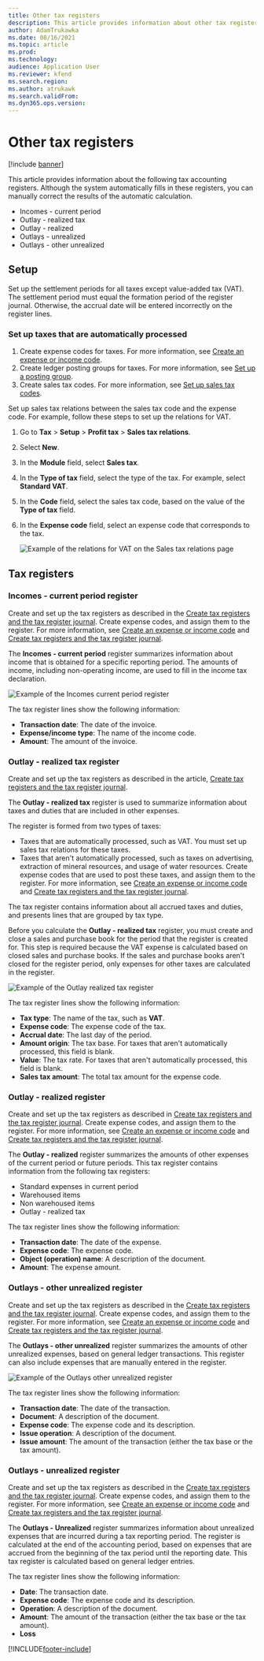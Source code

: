 ```yaml
---
title: Other tax registers
description: This article provides information about other tax registers.
author: AdamTrukawka
ms.date: 08/16/2021
ms.topic: article
ms.prod: 
ms.technology: 
audience: Application User
ms.reviewer: kfend
ms.search.region: 
ms.author: atrukawk
ms.search.validFrom: 
ms.dyn365.ops.version: 
---
```



# Other tax registers

[!include [banner](../../includes/banner.md)]

This article provides information about the following tax accounting registers. Although the system automatically fills in these registers, you can manually correct the results of the automatic calculation.

- Incomes - current period
- Outlay - realized tax
- Outlay - realized
- Outlays - unrealized
- Outlays - other unrealized

## Setup

Set up the settlement periods for all taxes except value-added tax (VAT). The settlement period must equal the formation period of the register journal. Otherwise, the accrual date will be entered incorrectly on the register lines.

### Set up taxes that are automatically processed

1. Create expense codes for taxes. For more information, see [Create an expense or income code](rus-expense-and-income-codes.md#create-an-expense-or-income-code).
2. Create ledger posting groups for taxes. For more information, see [Set up a posting group](rus-local-specific-posting-sales-vat.md#set-up-a-posting-group).
3. Create sales tax codes. For more information, see [Set up sales tax codes](../../general-ledger/tasks/set-up-sales-tax-codes.md).

Set up sales tax relations between the sales tax code and the expense code. For example, follow these steps to set up the relations for VAT.

1. Go to **Tax** > **Setup** > **Profit tax** > **Sales tax relations**.
2. Select **New**.
3. In the **Module** field, select **Sales tax**.
4. In the **Type of tax** field, select the type of the tax. For example, select **Standard VAT**.
5. In the **Code** field, select the sales tax code, based on the value of the **Type of tax** field.
6. In the **Expense code** field, select an expense code that corresponds to the tax.

      ![Example of the relations for VAT on the Sales tax relations page](../media/rus-other-tax-1.png)

## Tax registers

### Incomes - current period register

Create and set up the tax registers as described in the [Create tax registers and the tax register journal](rus-profit-tax-registers.md#create-a-tax-register). Create expense codes, and assign them to the register. For more information, see [Create an expense or income code](rus-expense-and-income-codes.md#create-an-expense-or-income-code) and [Create tax registers and the tax register journal](rus-profit-tax-registers.md#set-up-expense-and-income-codes-for-the-tax-register).

The **Incomes - current period** register summarizes information about income that is obtained for a specific reporting period. The amounts of income, including non-operating income, are used to fill in the income tax declaration.

  ![Example of the Incomes   current period register](../media/rus-other-tax-2.png)

The tax register lines show the following information:

- **Transaction date**: The date of the invoice.
- **Expense/income type**: The name of the income code.
- **Amount**: The amount of the invoice.

### Outlay - realized tax register

Create and set up the tax registers as described in the article, [Create tax registers and the tax register journal](rus-profit-tax-registers.md#create-a-tax-register).

The **Outlay - realized tax** register is used to summarize information about taxes and duties that are included in other expenses.

The register is formed from two types of taxes:

  - Taxes that are automatically processed, such as VAT. You must set up sales tax relations for these taxes.
  - Taxes that aren't automatically processed, such as taxes on advertising, extraction of mineral resources, and usage of water resources. Create expense codes that are used to post these taxes, and assign them to the register. For more information, see [Create an expense or income code](rus-expense-and-income-codes.md#create-an-expense-or-income-code) and [Create tax registers and the tax register journal](rus-profit-tax-registers.md#set-up-expense-and-income-codes-for-the-tax-register).

The tax register contains information about all accrued taxes and duties, and presents lines that are grouped by tax type.

Before you calculate the **Outlay - realized tax** register, you must create and close a sales and purchase book for the period that the register is created for. This step is required because the VAT expense is calculated based on closed sales and purchase books. If the sales and purchase books aren't closed for the register period, only expenses for other taxes are calculated in the register.

  ![Example of the Outlay   realized tax register](../media/rus-other-tax-3.png)

The tax register lines show the following information:

  - **Tax type**: The name of the tax, such as **VAT**.
  - **Expense code**: The expense code of the tax.
  - **Accrual date**: The last day of the period.
  - **Amount origin**: The tax base. For taxes that aren't automatically processed, this field is blank.
  - **Value**: The tax rate. For taxes that aren't automatically processed, this field is blank.
  - **Sales tax amount**: The total tax amount for the expense code.

### Outlay - realized register

Create and set up the tax registers as described in [Create tax registers and the tax register journal](rus-profit-tax-registers.md#create-a-tax-register). Create expense codes, and assign them to the register. For more information, see [Create an expense or income code](rus-expense-and-income-codes.md#create-an-expense-or-income-code) and [Create tax registers and the tax register journal](rus-profit-tax-registers.md#set-up-expense-and-income-codes-for-the-tax-register).

The **Outlay - realized** register summarizes the amounts of other expenses of the current period or future periods.
This tax register contains information from the following tax registers:

  - Standard expenses in current period
  - Warehoused items
  - Non warehoused items
  - Outlay - realized tax

The tax register lines show the following information:

  - **Transaction date**: The date of the expense.
  - **Expense code**: The expense code.
  - **Object (operation) name**: A description of the document.
  - **Amount**: The expense amount.

### Outlays - other unrealized register

Create and set up the tax registers as described in the [Create tax registers and the tax register journal](rus-profit-tax-registers.md#create-a-tax-register). Create expense codes, and assign them to the register. For more information, see [Create an expense or income code](rus-expense-and-income-codes.md#create-an-expense-or-income-code) and [Create tax registers and the tax register journal](rus-profit-tax-registers.md#set-up-expense-and-income-codes-for-the-tax-register).

The **Outlays - other unrealized** register summarizes the amounts of other unrealized expenses, based on general ledger transactions. This register can also include expenses that are manually entered in the register.

  ![Example of the Outlays   other unrealized register](../media/rus-other-tax-4.png)

The tax register lines show the following information:

- **Transaction date**: The date of the transaction.
- **Document**: A description of the document.
- **Expense code**: The expense code and its description.
- **Issue operation**: A description of the document.
- **Issue amount**: The amount of the transaction (either the tax base or the tax amount).

### Outlays - unrealized register

Create and set up the tax registers as described in the [Create tax registers and the tax register journal](rus-profit-tax-registers.md#create-a-tax-register). Create expense codes, and assign them to the register. For more information, see [Create an expense or income code](rus-expense-and-income-codes.md#create-an-expense-or-income-code) and [Create tax registers and the tax register journal](rus-profit-tax-registers.md#set-up-expense-and-income-codes-for-the-tax-register).

The **Outlays - Unrealized** register summarizes information about unrealized expenses that are incurred during a tax reporting period. The register is calculated at the end of the accounting period, based on expenses that are accrued from the beginning of the tax period until the reporting date. This tax register is calculated based on general ledger entries.

The tax register lines show the following information:

  - **Date**: The transaction date.
  - **Expense code**: The expense code and its description.
  - **Operation**: A description of the document.
  - **Amount**: The amount of the transaction (either the tax base or the tax amount).
  - **Loss**


[!INCLUDE[footer-include](../../../includes/footer-banner.md)]
